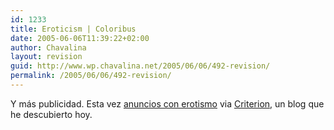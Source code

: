 ```yaml
---
id: 1233
title: Eroticism | Coloribus
date: 2005-06-06T11:39:22+02:00
author: Chavalina
layout: revision
guid: http://www.wp.chavalina.net/2005/06/06/492-revision/
permalink: /2005/06/06/492-revision/
---
```

Y m&aacute;s publicidad. Esta vez <a href="http://www.coloribus.com/eros/" target="_blank">anuncios con erotismo</a> via <a href="http://www.criteriondg.info/wordpress/archives/2005/06/06/erotismo-publicitario/" target="_blank">Criterion</a>, un blog que he descubierto hoy.